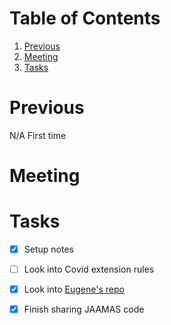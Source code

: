 
# Table of Contents

1.  [Previous](#org5eda77e)
2.  [Meeting](#org0fd6c73)
3.  [Tasks](#org160ed84)


<a id="org5eda77e"></a>

# Previous

N/A First time


<a id="org0fd6c73"></a>

# Meeting


<a id="org160ed84"></a>

# Tasks

-   [X] Setup notes
-   [ ] Look into Covid extension rules
-   [X] Look into [Eugene's repo](https://github.com/eugenevinitsky/sequential_social_dilemma_games)
-   [X] Finish sharing JAAMAS code

